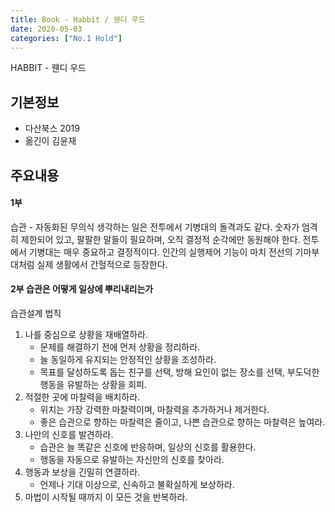 ```yaml
---
title: Book - Habbit / 웬디 우드
date: 2020-05-03
categories: ["No.1 Hold"]
---
```


HABBIT - 웬디 우드

## 기본정보

*   다산북스 2019
*   옮긴이 김윤재

## 주요내용
#### 1부

습관 - 자동화된 무의식
생각하는 일은 전투에서 기병대의 돌격과도 같다. 숫자가 엄격히 제한되어 있고, 팔팔한 말들이 필요하며, 오직 결정적 순각에만 동원해야 한다. 전투에서 기병대는 매우 중요하고 결정적이다. 인간의 실행제어 기능이 마치 전선의 기마부대처럼 실제 생활에서 간헐적으로 등장한다.

#### 2부 습관은 어떻게 일상에 뿌리내리는가

습관설계 법칙
1. 나를 중심으로 상황을 재배열하라.
    * 문제를 해결하기 전에 먼저 상황을 정리하라.
    * 늘 동일하게 유지되는 안정적인 상황을 조성하라.
    * 목표를 달성하도록 돕는 친구를 선택, 방해 요인이 없는 장소를 선택, 부도덕한 행동을 유발하는 상황을 회피.
1. 적절한 곳에 마찰력을 배치하라.
    * 위치는 가장 강력한 마찰력이며, 마찰력을 추가하거나 제거한다.
    * 좋은 습관으로 향하는 마찰력은 줄이고, 나쁜 습관으로 향하는 마찰력은 높여라.
1. 나만의 신호를 발견하라.
    * 습관은 늘 똑같은 신호에 반응하며, 일상의 신호를 활용한다.
    * 행동을 자동으로 유발하는 자신만의 신호를 찾아라.
1. 행동과 보상을 긴밀히 연결하라.
    * 언제나 기대 이상으로, 신속하고 불확실하게 보상하라.
1. 마법이 시작될 때까지 이 모든 것을 반복하라.

<!--
## Image

![Placeholder](https://via.placeholder.com/768x480)


## Header

# Head 1
## Head 2
### Head 3
#### Head 4
##### Head 5
###### Head 6


## Lists

Unordered list

*   I am the first unordered list item
*   I am the second unordered list item
*   I am the third unordered list item


Ordered list

1.  I am the first ordered list item
1.  I am the second ordered list item
1.  I contain an `inline code`


## Code block

```python
def func(x):
    print('hello, world')
    print('this is a really long statements, this is a really long statementsi, this is a really long statements')
```

## Inline code

Ut enim ad minima veniam, `quis` nostrum exercitationem ullam corporis suscipit laboriosam, nisi ut aliquid ex ea commodi consequatur? Quis autem vel eum iure reprehenderit qui in ea voluptate velit esse quam nihil molestiae consequatur, `vel` illum qui dolorem eum `fugiat` quo voluptas nulla pariatur?


## Blockquote

> Sed ut perspiciatis unde omnis iste natus error sit voluptatem accusantium doloremque laudantium, totam rem aperiam, eaque ipsa quae ab illo inventore veritatis et quasi architecto beatae vitae


## Paragraph

Nam eget dui. Etiam rhoncus. Maecenas tempus, tellus eget condimentum rhoncus, sem quam semper libero, sit amet adipiscing sem neque sed ipsum. Nam quam nunc, blandit vel, luctus pulvinar, hendrerit id, lorem. Maecenas nec odio et ante tincidunt tempus. Donec vitae sapien ut libero venenatis faucibus. Nullam quis ante. Etiam sit amet orci eget eros faucibus tincidunt. Duis leo.
-->